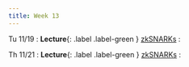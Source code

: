 ```yaml
---
title: Week 13
---
```


Tu 11/19
: **Lecture**{: .label .label-green } [zkSNARKs](/assets/lecture-notes/collection-F24.pdf)
    : 

Th 11/21
: **Lecture**{: .label .label-green } [zkSNARKs](/assets/lecture-notes/collection-F24.pdf)
    : 
